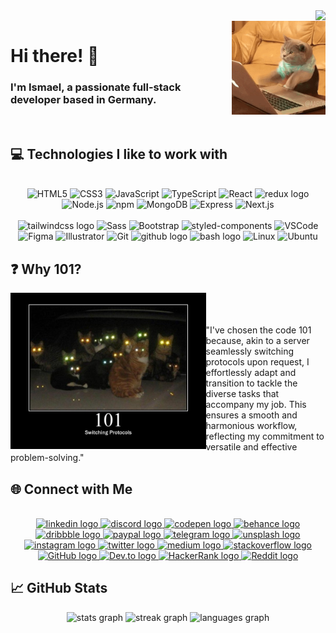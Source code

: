 <!-- Profile Views Counter -->
<img align="right" src="https://profile-counter.glitch.me/ismael-101/count.svg?" />
<br clear="both" />

<!-- Cat Image -->
<img align="right" height="150" src="./cat.gif" />

# Hi there! 👋

### I'm Ismael, a passionate full-stack developer based in Germany.
<br/>

## 💻 Technologies I like to work with
<br/>
<div align="center" >
  <img src="https://cdn.jsdelivr.net/gh/devicons/devicon/icons/html5/html5-original.svg" height="45" alt="HTML5" />
  <img src="https://cdn.jsdelivr.net/gh/devicons/devicon/icons/css3/css3-original.svg" height="45" alt="CSS3" />
  <img src="https://cdn.jsdelivr.net/gh/devicons/devicon/icons/javascript/javascript-original.svg" height="45" alt="JavaScript" />
  <img src="https://cdn.jsdelivr.net/gh/devicons/devicon/icons/typescript/typescript-original.svg" height="45" alt="TypeScript" />
  <img src="https://cdn.jsdelivr.net/gh/devicons/devicon/icons/react/react-original.svg" height="45" alt="React" />
  <img src="https://cdn.jsdelivr.net/gh/devicons/devicon/icons/redux/redux-original.svg" height="40" alt="redux logo"  />
  <img src="https://cdn.jsdelivr.net/gh/devicons/devicon/icons/nodejs/nodejs-original.svg" height="45" alt="Node.js" />
  <img src="https://cdn.jsdelivr.net/gh/devicons/devicon/icons/npm/npm-original-wordmark.svg" height="45" alt="npm" />
  <img src="https://cdn.jsdelivr.net/gh/devicons/devicon/icons/mongodb/mongodb-original.svg" height="45" alt="MongoDB" />
  <img src="https://skillicons.dev/icons?i=express" height="45" alt="Express" />
  <img src="https://skillicons.dev/icons?i=nextjs" height="45" alt="Next.js" />
    <br/>
    <br/>
  <img src="https://cdn.jsdelivr.net/gh/devicons/devicon/icons/tailwindcss/tailwindcss-original-wordmark.svg" height="45" alt="tailwindcss logo"  />
  <img src="https://cdn.jsdelivr.net/gh/devicons/devicon/icons/sass/sass-original.svg" height="45" alt="Sass" />
  <img src="https://cdn.jsdelivr.net/gh/devicons/devicon/icons/bootstrap/bootstrap-original.svg" height="45" alt="Bootstrap" />
  <img src="https://cdn.worldvectorlogo.com/logos/styled-components-1.svg" height="45" alt="styled-components" />
  <img src="https://cdn.jsdelivr.net/gh/devicons/devicon/icons/vscode/vscode-original.svg" height="45" alt="VSCode" />
  <img src="https://cdn.jsdelivr.net/gh/devicons/devicon/icons/figma/figma-original.svg" height="45" alt="Figma" />
  <img src="https://cdn.jsdelivr.net/gh/devicons/devicon/icons/illustrator/illustrator-plain.svg" height="45" alt="Illustrator" />
  <img src="https://cdn.jsdelivr.net/gh/devicons/devicon/icons/git/git-original.svg" height="45" alt="Git" />
  <img src="https://cdn.jsdelivr.net/gh/devicons/devicon/icons/github/github-original.svg" height="40" alt="github logo"  />
  <img src="https://cdn.jsdelivr.net/gh/devicons/devicon/icons/bash/bash-original.svg" height="40" alt="bash logo"  />
  <img src="https://cdn.jsdelivr.net/gh/devicons/devicon/icons/linux/linux-original.svg" height="45" alt="Linux" />
  <img src="https://cdn.jsdelivr.net/gh/devicons/devicon/icons/ubuntu/ubuntu-plain.svg" height="45" alt="Ubuntu" />
</div>
  <!-- ... (other technology links) ... -->

## ❓ Why 101?

<img align="left" height="250" src="./101.jpg" alt="Why 101?" /> 
<br/>
<br/>
<br/>
"I've chosen the code 101 because, akin to a server seamlessly switching protocols upon request, I effortlessly adapt and transition to tackle the diverse tasks that accompany my job. This ensures a smooth and harmonious workflow, reflecting my commitment to versatile and effective problem-solving."
<br clear="both" />

## 🌐 Connect with Me
<br/>
<div align="center">
  <a href="https://www.linkedin.com/in/ismael-ali-746a8a26b" blank>
    <img src="https://img.shields.io/static/v1?message=LinkedIn&logo=linkedin&label=&color=0077B5&logoColor=white&labelColor=&style=for-the-badge" height="45" alt="linkedin logo" />
  </a>
  <a href="https://discordapp.com/users/1083466016740352010">
    <img src="https://img.shields.io/static/v1?message=Discord&logo=discord&label=&color=7289DA&logoColor=white&labelColor=&style=for-the-badge" height="45" alt="discord logo" />
  </a>
  <a href="LINK_TO_YOUR_CODEPEN_PROFILE">
    <img src="https://img.shields.io/static/v1?message=Codepen&logo=codepen&label=&color=000000&logoColor=white&labelColor=&style=for-the-badge" height="45" alt="codepen logo" />
  </a>
  <a href="LINK_TO_YOUR_BEHANCE_PROFILE">
    <img src="https://img.shields.io/static/v1?message=Behance&logo=behance&label=&color=1769ff&logoColor=white&labelColor=&style=for-the-badge" height="45" alt="behance logo" />
  </a>
  <a href="LINK_TO_YOUR_DRIBBBLE_PROFILE">
    <img src="https://img.shields.io/static/v1?message=Dribbble&logo=dribbble&label=&color=EA4C89&logoColor=white&labelColor=&style=for-the-badge" height="45" alt="dribbble logo" />
  </a>
  <a href="LINK_TO_YOUR_PAYPAL_PROFILE">
    <img src="https://img.shields.io/static/v1?message=PayPal&logo=paypal&label=&color=00457C&logoColor=white&labelColor=&style=for-the-badge" height="45" alt="paypal logo" />
  </a>
  <a href="LINK_TO_YOUR_TELEGRAM_PROFILE">
    <img src="https://img.shields.io/static/v1?message=Telegram&logo=telegram&label=&color=2CA5E0&logoColor=white&labelColor=&style=for-the-badge" height="45" alt="telegram logo" />
  </a>
  <a href="LINK_TO_YOUR_UNSPLASH_PROFILE">
    <img src="https://img.shields.io/static/v1?message=Unsplash&logo=unsplash&label=&color=111&logoColor=white&labelColor=&style=for-the-badge" height="45" alt="unsplash logo" />
  </a>
  <a href="LINK_TO_YOUR_INSTAGRAM_PROFILE">
    <img src="https://img.shields.io/static/v1?message=Instagram&logo=instagram&label=&color=E4405F&logoColor=white&labelColor=&style=for-the-badge" height="45" alt="instagram logo" />
  </a>
  <a href="LINK_TO_YOUR_TWITTER_PROFILE">
    <img src="https://img.shields.io/static/v1?message=Twitter&logo=twitter&label=&color=1DA1F2&logoColor=white&labelColor=&style=for-the-badge" height="45" alt="twitter logo" />
  </a>
  <a href="LINK_TO_YOUR_MEDIUM_PROFILE">
    <img src="https://img.shields.io/static/v1?message=Medium&logo=medium&label=&color=black&logoColor=white&labelColor=&style=for-the-badge" height="45" alt="medium logo" />
  </a>
  <a href="LINK_TO_YOUR_STACKOVERFLOW_PROFILE">
    <img src="https://img.shields.io/static/v1?message=Stack Overflow&logo=stackoverflow&label=&color=FE7A16&logoColor=white&labelColor=&style=for-the-badge" height="45" alt="stackoverflow logo" />
  </a>
  <a href="LINK_TO_YOUR_GITHUB_PROFILE">
    <img src="https://img.shields.io/static/v1?message=GitHub&logo=github&label=&color=181717&logoColor=white&labelColor=&style=for-the-badge" height="45" alt="GitHub logo" />
  </a>
  <a href="LINK_TO_YOUR_DEVTO_PROFILE">
    <img src="https://img.shields.io/static/v1?message=DEV&logo=dev.to&label=&color=0A0A0A&logoColor=white&labelColor=&style=for-the-badge" height="45" alt="Dev.to logo" />
  </a>
  <a href="LINK_TO_YOUR_HACKERRANK_PROFILE">
    <img src="https://img.shields.io/static/v1?message=HackerRank&logo=hackerrank&label=&color=2EC866&logoColor=white&labelColor=&style=for-the-badge" height="45" alt="HackerRank logo" />
  </a>
  <a href="LINK_TO_YOUR_REDDIT_PROFILE">
    <img src="https://img.shields.io/static/v1?message=Reddit&logo=reddit&label=&color=FF4500&logoColor=white&labelColor=&style=for-the-badge" height="45" alt="Reddit logo" />
  </a>
</div>

<!-- GitHub Stats -->
## 📈 GitHub Stats

<div align="center">
  <img src="https://github-readme-stats.vercel.app/api?username=ismael-101&hide_title=true&hide_rank=true&show_icons=true&include_all_commits=true&count_private=true&disable_animations=false&theme=dracula&locale=en&hide_border=false&order=1" height="150" alt="stats graph" />
  <img src="https://streak-stats.demolab.com?user=ismael-101&locale=en&mode=daily&theme=dracula&hide_border=false&border_radius=5&order=3" height="150" alt="streak graph" />
  <img src="https://github-readme-stats.vercel.app/api/top-langs?username=ismael-101&locale=en&hide_title=false&layout=compact&card_width=320&langs_count=5&theme=dracula&hide_border=false&order=2" height="150" alt="languages graph" />
</div>

